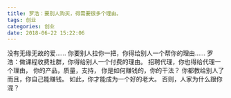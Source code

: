 ```yaml
---
title: 罗浩：要别人购买，得需要很多个理由。
tags: 创业
categories: 创业
date: 2018-06-22 15:22:06
---
```


没有无缘无故的爱……
你要别人拉你一把，你得给别人一个帮你的理由……
罗浩：做课程收费社群，你得给别人一个付费的理由。
招聘代理，你也得给代理一个理由，
你的产品，质量，支持，
你是如何赚钱的，你的干法？
你都教给别人了
而且，你自己能赚钱。
如此，你才能成为一个好的老大。
否则，人家为什么跟你混？